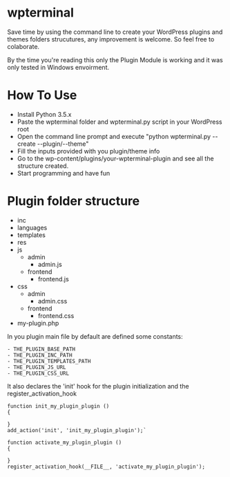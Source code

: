 # wpterminal
Save time by using the command line to create your WordPress plugins and themes folders strucutures, any improvement is welcome. So feel free to colaborate.

By the time you're reading this only the Plugin Module is working and it was only tested in Windows envoirment.

# How To Use
 - Install Python 3.5.x
 - Paste the wpterminal folder and wpterminal.py script in your WordPress root
 - Open the command line prompt and execute "python wpterminal.py --create --plugin/--theme"
 - Fill the inputs provided with you plugin/theme info
 - Go to the wp-content/plugins/your-wpterminal-plugin and see all the structure created.
 - Start programming and have fun


# Plugin folder structure

- inc
- languages
- templates
- res
 - js
   - admin
     - admin.js
    - frontend
      - frontend.js
 - css
   - admin
      - admin.css
    - frontend
      - frontend.css
- my-plugin.php


In you plugin main file by default are defined some constants:

    - THE_PLUGIN_BASE_PATH
    - THE_PLUGIN_INC_PATH
    - THE_PLUGIN_TEMPLATES_PATH
    - THE_PLUGIN_JS_URL
    - THE_PLUGIN_CSS_URL
    
It also declares the 'init' hook for the plugin initialization and the register_activation_hook

    function init_my_plugin_plugin ()
    {
    
    }
    add_action('init', 'init_my_plugin_plugin');`
    
    function activate_my_plugin_plugin ()
    {
    
    }
    register_activation_hook(__FILE__, 'activate_my_plugin_plugin');
 
